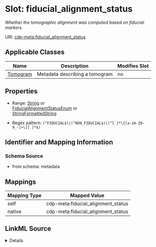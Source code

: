 

# Slot: fiducial_alignment_status


_Whether the tomographic alignment was computed based on fiducial markers._



URI: [cdp-meta:fiducial_alignment_status](metadatafiducial_alignment_status)



<!-- no inheritance hierarchy -->





## Applicable Classes

| Name | Description | Modifies Slot |
| --- | --- | --- |
| [Tomogram](Tomogram.md) | Metadata describing a tomogram |  no  |







## Properties

* Range: [String](String.md)&nbsp;or&nbsp;<br />[FiducialAlignmentStatusEnum](FiducialAlignmentStatusEnum.md)&nbsp;or&nbsp;<br />[StringFormattedString](StringFormattedString.md)

* Regex pattern: `(^FIDUCIAL$)|(^NON_FIDUCIAL$)|(^[ ]*\{[a-zA-Z0-9_-]+\}[ ]*$)`





## Identifier and Mapping Information







### Schema Source


* from schema: metadata




## Mappings

| Mapping Type | Mapped Value |
| ---  | ---  |
| self | cdp-meta:fiducial_alignment_status |
| native | cdp-meta:fiducial_alignment_status |




## LinkML Source

<details>
```yaml
name: fiducial_alignment_status
description: Whether the tomographic alignment was computed based on fiducial markers.
from_schema: metadata
rank: 1000
alias: fiducial_alignment_status
owner: Tomogram
domain_of:
- Tomogram
range: string
inlined: true
inlined_as_list: true
pattern: (^FIDUCIAL$)|(^NON_FIDUCIAL$)|(^[ ]*\{[a-zA-Z0-9_-]+\}[ ]*$)
any_of:
- range: fiducial_alignment_status_enum
- range: StringFormattedString

```
</details>